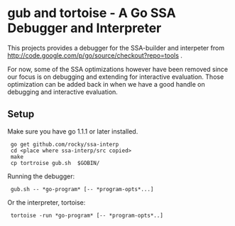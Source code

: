 gub and tortoise - A Go SSA Debugger and Interpreter
============================================================================

This projects provides a debugger for the SSA-builder and interpeter from http://code.google.com/p/go/source/checkout?repo=tools .

For now, some of the SSA optimizations however have been removed since our focus is on debugging and extending for interactive evaluation. Those optimization can be added back in when we have a good handle on debugging and interactive evaluation.

Setup
-----

Make sure you have go 1.1.1 or later installed.

     go get github.com/rocky/ssa-interp
     cd <place where ssa-interp/src copied>
     make
     cp tortroise gub.sh  $GOBIN/

Running the debugger:

     gub.sh -- *go-program* [-- *program-opts*...]

Or the interpreter, tortoise:

     tortoise -run *go-program* [-- *program-opts*..]
